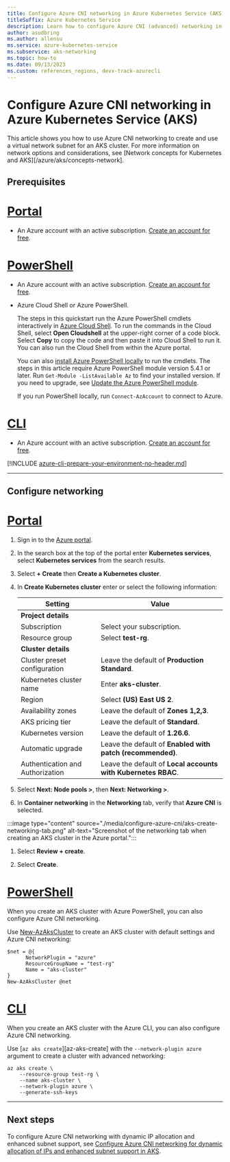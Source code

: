 ```yaml
---
title: Configure Azure CNI networking in Azure Kubernetes Service (AKS)
titleSuffix: Azure Kubernetes Service
description: Learn how to configure Azure CNI (advanced) networking in Azure Kubernetes Service (AKS).
author: asudbring
ms.author: allensu
ms.service: azure-kubernetes-service
ms.subservice: aks-networking
ms.topic: how-to
ms.date: 09/13/2023
ms.custom: references_regions, devx-track-azurecli
---
```


# Configure Azure CNI networking in Azure Kubernetes Service (AKS)

This article shows you how to use Azure CNI networking to create and use a virtual network subnet for an AKS cluster. For more information on network options and considerations, see [Network concepts for Kubernetes and AKS][/azure/aks/concepts-network].

## Prerequisites

# [**Portal**](#tab/configure-networking-portal)

- An Azure account with an active subscription. [Create an account for free](https://azure.microsoft.com/free/?WT.mc_id=A261C142F).

# [**PowerShell**](#tab/configure-networking-powershell)

- An Azure account with an active subscription. [Create an account for free](https://azure.microsoft.com/free/?WT.mc_id=A261C142F).

- Azure Cloud Shell or Azure PowerShell.

  The steps in this quickstart run the Azure PowerShell cmdlets interactively in [Azure Cloud Shell](/azure/cloud-shell/overview). To run the commands in the Cloud Shell, select **Open Cloudshell** at the upper-right corner of a code block. Select **Copy** to copy the code and then paste it into Cloud Shell to run it. You can also run the Cloud Shell from within the Azure portal.

  You can also [install Azure PowerShell locally](/powershell/azure/install-azure-powershell) to run the cmdlets. The steps in this article require Azure PowerShell module version 5.4.1 or later. Run `Get-Module -ListAvailable Az` to find your installed version. If you need to upgrade, see [Update the Azure PowerShell module](/powershell/azure/install-Az-ps#update-the-azure-powershell-module).

  If you run PowerShell locally, run `Connect-AzAccount` to connect to Azure.

# [**CLI**](#tab/configure-networking-cli)

- An Azure account with an active subscription. [Create an account for free](https://azure.microsoft.com/free/?WT.mc_id=A261C142F).

[!INCLUDE [azure-cli-prepare-your-environment-no-header.md](~/articles/reusable-content/azure-cli/azure-cli-prepare-your-environment-no-header.md)]

---

## Configure networking

# [**Portal**](#tab/configure-networking-portal)

1. Sign in to the [Azure portal](https://portal.azure.com/).

1. In the search box at the top of the portal enter **Kubernetes services**, select **Kubernetes services** from the search results.

1. Select **+ Create** then **Create a Kubernetes cluster**.

1. In **Create Kubernetes cluster** enter or select the following information:

    | Setting | Value |
    |---------|-------|
    | **Project details** |  |
    | Subscription | Select your subscription. |
    | Resource group | Select **test-rg**. |
    | **Cluster details** |  |
    | Cluster preset configuration | Leave the default of **Production Standard**. |
    | Kubernetes cluster name | Enter **aks-cluster**. |
    | Region | Select **(US) East US 2**. |
    | Availability zones | Leave the default of **Zones 1,2,3**. |
    | AKS pricing tier | Leave the default of **Standard**. |
    | Kubernetes version | Leave the default of **1.26.6**. |
    | Automatic upgrade | Leave the default of **Enabled with patch (recommended)**. |
    | Authentication and Authorization | Leave the default of **Local accounts with Kubernetes RBAC**. |

1. Select **Next: Node pools >**, then **Next: Networking >**.

1. In **Container networking** in the **Networking** tab, verify that **Azure CNI** is selected.

:::image type="content" source="./media/configure-azure-cni/aks-create-networking-tab.png" alt-text="Screenshot of the networking tab when creating an AKS cluster in the Azure portal.":::

1. Select **Review + create**.

1. Select **Create**.

# [**PowerShell**](#tab/configure-networking-powershell)

When you create an AKS cluster with Azure PowerShell, you can also configure Azure CNI networking.

Use [New-AzAksCluster](/powershell/module/az.aks/new-azakscluster) to create an AKS cluster with default settings and Azure CNI networking:

```azurepowershell-interactive
$net = @{
      NetworkPlugin = "azure"
      ResourceGroupName = "test-rg"
      Name = "aks-cluster"
}
New-AzAksCluster @net
```

# [**CLI**](#tab/configure-networking-cli)

When you create an AKS cluster with the Azure CLI, you can also configure Azure CNI networking. 

Use  [`az aks create`][az-aks-create] with the `--network-plugin azure` argument to create a cluster with advanced networking:

```azurecli-interactive
az aks create \
    --resource-group test-rg \
    --name aks-cluster \
    --network-plugin azure \
    --generate-ssh-keys
```

---

## Next steps

To configure Azure CNI networking with dynamic IP allocation and enhanced subnet support, see [Configure Azure CNI networking for dynamic allocation of IPs and enhanced subnet support in AKS](configure-azure-cni-dynamic-ip-allocation.md).

